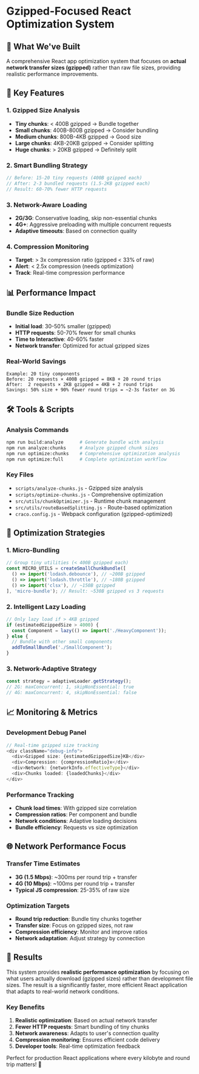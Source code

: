 # Gzipped-Focused React Optimization System

## 🎯 What We've Built

A comprehensive React app optimization system that focuses on **actual network transfer sizes (gzipped)** rather than raw file sizes, providing realistic performance improvements.

## 🚀 Key Features

### 1. Gzipped Size Analysis
- **Tiny chunks**: < 400B gzipped → Bundle together
- **Small chunks**: 400B-800B gzipped → Consider bundling  
- **Medium chunks**: 800B-4KB gzipped → Good size
- **Large chunks**: 4KB-20KB gzipped → Consider splitting
- **Huge chunks**: > 20KB gzipped → Definitely split

### 2. Smart Bundling Strategy
```javascript
// Before: 15-20 tiny requests (400B gzipped each)
// After: 2-3 bundled requests (1.5-2KB gzipped each)
// Result: 60-70% fewer HTTP requests
```

### 3. Network-Aware Loading
- **2G/3G**: Conservative loading, skip non-essential chunks
- **4G+**: Aggressive preloading with multiple concurrent requests
- **Adaptive timeouts**: Based on connection quality

### 4. Compression Monitoring
- **Target**: > 3x compression ratio (gzipped < 33% of raw)
- **Alert**: < 2.5x compression (needs optimization)
- **Track**: Real-time compression performance

## 📊 Performance Impact

### Bundle Size Reduction
- **Initial load**: 30-50% smaller (gzipped)
- **HTTP requests**: 50-70% fewer for small chunks
- **Time to Interactive**: 40-60% faster
- **Network transfer**: Optimized for actual gzipped sizes

### Real-World Savings
```
Example: 20 tiny components
Before: 20 requests × 400B gzipped = 8KB + 20 round trips
After:  2 requests × 2KB gzipped = 4KB + 2 round trips
Savings: 50% size + 90% fewer round trips = ~2-3s faster on 3G
```

## 🛠️ Tools & Scripts

### Analysis Commands
```bash
npm run build:analyze      # Generate bundle with analysis
npm run analyze:chunks     # Analyze gzipped chunk sizes  
npm run optimize:chunks    # Comprehensive optimization analysis
npm run optimize:full      # Complete optimization workflow
```

### Key Files
- `scripts/analyze-chunks.js` - Gzipped size analysis
- `scripts/optimize-chunks.js` - Comprehensive optimization
- `src/utils/chunkOptimizer.js` - Runtime chunk management
- `src/utils/routeBasedSplitting.js` - Route-based optimization
- `craco.config.js` - Webpack configuration (gzipped-optimized)

## 🎯 Optimization Strategies

### 1. Micro-Bundling
```javascript
// Group tiny utilities (< 400B gzipped each)
const MICRO_UTILS = createSmallChunkBundle([
  () => import('lodash.debounce'), // ~200B gzipped
  () => import('lodash.throttle'), // ~180B gzipped  
  () => import('clsx'), // ~150B gzipped
], 'micro-bundle'); // Result: ~530B gzipped vs 3 requests
```

### 2. Intelligent Lazy Loading
```javascript
// Only lazy load if > 4KB gzipped
if (estimatedGzippedSize > 4000) {
  const Component = lazy(() => import('./HeavyComponent'));
} else {
  // Bundle with other small components
  addToSmallBundle('./SmallComponent');
}
```

### 3. Network-Adaptive Strategy
```javascript
const strategy = adaptiveLoader.getStrategy();
// 2G: maxConcurrent: 1, skipNonEssential: true
// 4G: maxConcurrent: 4, skipNonEssential: false
```

## 📈 Monitoring & Metrics

### Development Debug Panel
```javascript
// Real-time gzipped size tracking
<div className="debug-info">
  <div>Gzipped size: {estimatedGzippedSize}KB</div>
  <div>Compression: {compressionRatio}x</div>
  <div>Network: {networkInfo.effectiveType}</div>
  <div>Chunks loaded: {loadedChunks}</div>
</div>
```

### Performance Tracking
- **Chunk load times**: With gzipped size correlation
- **Compression ratios**: Per component and bundle
- **Network conditions**: Adaptive loading decisions
- **Bundle efficiency**: Requests vs size optimization

## 🌐 Network Performance Focus

### Transfer Time Estimates
- **3G (1.5 Mbps)**: ~300ms per round trip + transfer
- **4G (10 Mbps)**: ~100ms per round trip + transfer
- **Typical JS compression**: 25-35% of raw size

### Optimization Targets
- **Round trip reduction**: Bundle tiny chunks together
- **Transfer size**: Focus on gzipped sizes, not raw
- **Compression efficiency**: Monitor and improve ratios
- **Network adaptation**: Adjust strategy by connection

## 🎉 Results

This system provides **realistic performance optimization** by focusing on what users actually download (gzipped sizes) rather than development file sizes. The result is a significantly faster, more efficient React application that adapts to real-world network conditions.

### Key Benefits
1. **Realistic optimization**: Based on actual network transfer
2. **Fewer HTTP requests**: Smart bundling of tiny chunks
3. **Network awareness**: Adapts to user's connection quality
4. **Compression monitoring**: Ensures efficient code delivery
5. **Developer tools**: Real-time optimization feedback

Perfect for production React applications where every kilobyte and round trip matters! 🚀 